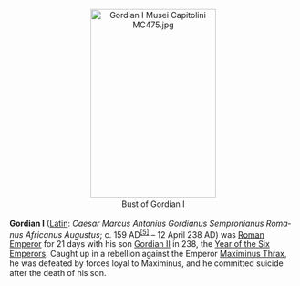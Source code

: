 <div class="photo" colspan="2" style="text-align: center; margin: 25px 0 10px;"><a class="image" href="https://en.wikipedia.org/wiki/File:Gordian_I_Musei_Capitolini_MC475.jpg"><img alt="Gordian I Musei Capitolini MC475.jpg" data-file-height="2590" data-file-width="1720" decoding="async" height="331" src="https://upload.wikimedia.org/wikipedia/commons/thumb/0/0f/Gordian_I_Musei_Capitolini_MC475.jpg/220px-Gordian_I_Musei_Capitolini_MC475.jpg" srcset="https://upload.wikimedia.org/wikipedia/commons/thumb/0/0f/Gordian_I_Musei_Capitolini_MC475.jpg/330px-Gordian_I_Musei_Capitolini_MC475.jpg 1.5x, //upload.wikimedia.org/wikipedia/commons/thumb/0/0f/Gordian_I_Musei_Capitolini_MC475.jpg/440px-Gordian_I_Musei_Capitolini_MC475.jpg 2x" width="220"/></a><div style="line-height:normal;padding-bottom:0.2em;padding-top:0.2em;">Bust of Gordian I</div></div>

[comment]: # 'breakpoint'
<p><b>Gordian I</b> (<a class="mw-redirect" href="https://en.wikipedia.org/wiki/Latin_language" title="Latin language">Latin</a>: <i lang="la">Caesar Marcus Antonius Gordianus Sempronianus Romanus Africanus Augustus</i>; c. 159 AD<sup class="reference" id="cite_ref-5"><a href="#cite_note-5">[5]</a></sup> – 12 April 238 AD) was <a class="mw-redirect" href="https://en.wikipedia.org/wiki/Roman_Emperor" title="Roman Emperor">Roman Emperor</a> for 21 days with his son <a href="https://en.wikipedia.org/wiki/Gordian_II" title="Gordian II">Gordian II</a> in 238, the <a href="https://en.wikipedia.org/wiki/Year_of_the_Six_Emperors" title="Year of the Six Emperors">Year of the Six Emperors</a>. Caught up in a rebellion against the Emperor <a href="https://en.wikipedia.org/wiki/Maximinus_Thrax" title="Maximinus Thrax">Maximinus Thrax</a>, he was defeated by forces loyal to Maximinus, and he committed suicide after the death of his son.
</p>